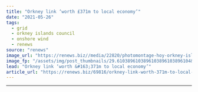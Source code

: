 ```yaml
---
title: "Orkney link ‘worth £371m to local economy’"
date: "2021-05-26"
tags: 
  - grid
  - orkney islands council
  - onshore wind
  - renews
source: "renews"
image_url: "https://renews.biz//media/22820/photomontage-hoy-orkney-islands-council.jpg?mode=crop&width=770&heightratio=0.6103896103896103896103896104&slimmage=true"
image_fp: "/assets/img/post_thumbnails/29.6103896103896103896103896104&slimmage=true"
lead: "Orkney link ‘worth &#163;371m to local economy’"
article_url: "https://renews.biz/69816/orkney-link-worth-371m-to-local-economy/"
---
```


---
